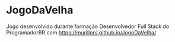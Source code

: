 # JogoDaVelha
Jogo desenvolvido durante formação Desenvolvedor Full Stack do ProgramadorBR.com
https://murillors.github.io/JogoDaVelha/

